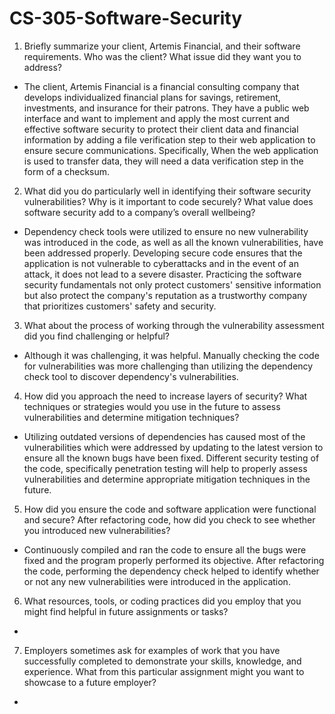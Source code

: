 # CS-305-Software-Security

1. Briefly summarize your client, Artemis Financial, and their software requirements. Who was the client? What issue did they want you to address?
- The client, Artemis Financial is a financial consulting company that develops individualized financial plans for savings, retirement, investments, and insurance for their patrons. They have a public web interface and want to implement and apply the most current and effective software security to protect their client data and financial information by adding a file verification step to their web application to ensure secure communications. Specifically, When the web application is used to transfer data, they will need a data verification step in the form of a checksum.  

2. What did you do particularly well in identifying their software security vulnerabilities? Why is it important to code securely? What value does software security add to a company’s overall wellbeing?
- Dependency check tools were utilized to ensure no new vulnerability was introduced in the code, as well as all the known vulnerabilities, have been addressed properly. Developing secure code ensures that the application is not vulnerable to cyberattacks and in the event of an attack, it does not lead to a severe disaster. Practicing the software security fundamentals not only protect customers' sensitive information but also protect the company's reputation as a trustworthy company that prioritizes customers' safety and security. 

3. What about the process of working through the vulnerability assessment did you find challenging or helpful?
- Although it was challenging, it was helpful. Manually checking the code for vulnerabilities was more challenging than utilizing the dependency check tool to discover dependency's vulnerabilities.

4. How did you approach the need to increase layers of security? What techniques or strategies would you use in the future to assess vulnerabilities and determine mitigation techniques?
- Utilizing outdated versions of dependencies has caused most of the vulnerabilities which were addressed by updating to the latest version to ensure all the known bugs have been fixed. Different security testing of the code, specifically penetration testing will help to properly assess vulnerabilities and determine appropriate mitigation techniques in the future. 

5. How did you ensure the code and software application were functional and secure? After refactoring code, how did you check to see whether you introduced new vulnerabilities?
- Continuously compiled and ran the code to ensure all the bugs were fixed and the program properly performed its objective. After refactoring the code, performing the dependency check helped to identify whether or not any new vulnerabilities were introduced in the application.

6. What resources, tools, or coding practices did you employ that you might find helpful in future assignments or tasks?
- 

7. Employers sometimes ask for examples of work that you have successfully completed to demonstrate your skills, knowledge, and experience. What from this particular assignment might you want to showcase to a future employer?
- 
